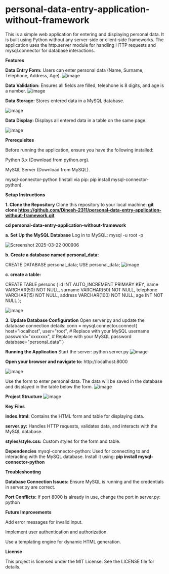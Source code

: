 # personal-data-entry-application-without-framework

This is a simple web application for entering and displaying personal data. It is built using Python without any server-side or client-side frameworks. The application uses the http.server module for handling HTTP requests and mysql.connector for database interactions.


**Features**

**Data Entry Form:** Users can enter personal data (Name, Surname, Telephone, Address, Age).
![image](https://github.com/user-attachments/assets/d9d205a2-7756-42fb-b413-e6b0f445639e)


**Data Validation:** Ensures all fields are filled, telephone is 8 digits, and age is a number.
![image](https://github.com/user-attachments/assets/f3fe2c47-f0ae-4e78-a414-3b2670b29888)

**Data Storage:** Stores entered data in a MySQL database.

![image](https://github.com/user-attachments/assets/a6800891-ef32-43e0-afcf-9a60858a958a)


**Data Display:** Displays all entered data in a table on the same page.

![image](https://github.com/user-attachments/assets/07247680-5bdd-4817-b5c3-33ed3cb53b5e)



**Prerequisites**

Before running the application, ensure you have the following installed:

Python 3.x (Download from python.org).

MySQL Server (Download from MySQL).

mysql-connector-python (Install via pip: pip install mysql-connector-python).



**Setup Instructions**

**1. Clone the Repository**
Clone this repository to your local machine: **git clone https://github.com/Dinesh-2311/personal-data-entry-application-without-framework.git**

**cd personal-data-entry-application-without-framework**

**a. Set Up the MySQL Database**
Log in to MySQL:
mysql -u root -p

![Screenshot 2025-03-22 000906](https://github.com/user-attachments/assets/e35c04e8-ba2e-4470-81c3-67b923e12aea)


**b. Create a database named personal_data:**

CREATE DATABASE personal_data;
USE personal_data;
![image](https://github.com/user-attachments/assets/b14f4f5c-70c0-41a2-8514-3e2507a235a6)


**c. create a table:**

CREATE TABLE persons (
    id INT AUTO_INCREMENT PRIMARY KEY,
    name VARCHAR(50) NOT NULL,
    surname VARCHAR(50) NOT NULL,
    telephone VARCHAR(15) NOT NULL,
    address VARCHAR(100) NOT NULL,
    age INT NOT NULL
);

![image](https://github.com/user-attachments/assets/b1d53beb-fb75-475b-a27d-981e15a7b780)


**3. Update Database Configuration**
Open server.py and update the database connection details: conn = mysql.connector.connect(
    host="localhost",
    user="root",  # Replace with your MySQL username
    password="xxxxxxx",  # Replace with your MySQL password
    database="personal_data"
)



**Running the Application**
Start the server: python server.py
![image](https://github.com/user-attachments/assets/0fd47afa-da23-4e3e-96a4-4f54352ab402)


**Open your browser and navigate to:**
http://localhost:8000

![image](https://github.com/user-attachments/assets/f1358944-1a35-4af8-b9cc-ba389db842b6)

Use the form to enter personal data. The data will be saved in the database and displayed in the table below the form.
![image](https://github.com/user-attachments/assets/6c4961d4-4844-46de-a190-8a6fc85335b1)


**Project Structure**
![image](https://github.com/user-attachments/assets/cb36b219-4b89-4750-8f4a-921d8ff45171)


**Key Files**

**index.html:** Contains the HTML form and table for displaying data.

**server.py:** Handles HTTP requests, validates data, and interacts with the MySQL database.

**styles/style.css:** Custom styles for the form and table.


**Dependencies**
mysql-connector-python: Used for connecting to and interacting with the MySQL database.
Install it using: **pip install mysql-connector-python**


**Troubleshooting**

**Database Connection Issues:** Ensure MySQL is running and the credentials in server.py are correct.

**Port Conflicts:** If port 8000 is already in use, change the port in server.py: python


**Future Improvements**

Add error messages for invalid input.

Implement user authentication and authorization.

Use a templating engine for dynamic HTML generation.


**License**

This project is licensed under the MIT License. See the LICENSE file for details.

